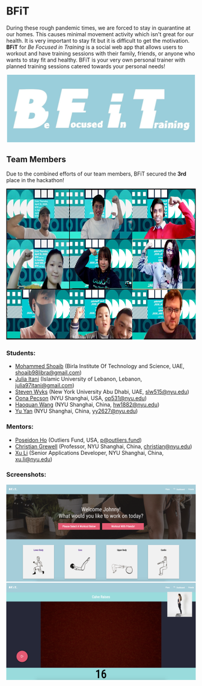 # BFiT

During these rough pandemic times, we are forced to stay in quarantine at our homes. This causes minimal movement activity which isn't great for our health. It is very important to stay fit but it is difficult to get the motivation. **BFiT** for _Be Focused in Training_ is a social web app that allows users to workout and have training sessions with their family, friends, or anyone who wants to stay fit and healthy. BFiT is your very own personal trainer with planned training sessions catered towards your personal needs!

<p align="center"><img src="assets/logo.jpg" width=500px></p>

## Team Members

Due to the combined efforts of our team members, BFiT secured the **3rd** place in the hackathon!

<p align="center"><img src="assets/team.jpeg" height=400px></p>

### Students:

*	[Mohammed Shoaib](https://github.com/Mohammed-Shoaib) (Birla Institute Of Technology and Science, UAE, shoaib98libra@gmail.com)
*	[Julia Itani](https://github.com/Jules97) (Islamic University of Lebanon, Lebanon, julia97itani@gmail.com)
*	[Steven Wyks](https://github.com/slw515) (New York University Abu Dhabi, UAE, slw515@nyu.edu)
*	[Oona Pecson](https://github.com/piinkoon) (NYU Shanghai, USA, op531@nyu.edu)
*	[Haoquan Wang](https://github.com/KENNETH233) (NYU Shanghai, China, hw1882@nyu.edu)
*	[Yu Yan](https://github.com/Sonnyyy77) (NYU Shanghai, China, yy2627@nyu.edu)

### Mentors:

*	[Poseidon Ho](https://github.com/oi7) (Outliers Fund, USA, p@outliers.fund)
*	[Christian Grewell](https://github.com/clg236) (Professor, NYU Shanghai, China, christian@nyu.edu)
*	[Xu Li](https://github.com/xu-li) (Senior Applications Developer, NYU Shanghai, China, xu.li@nyu.edu)

### Screenshots:
![](screenshot/screenshotBFiT.png)
![](screenshot/screenshotBFiT2.png)

